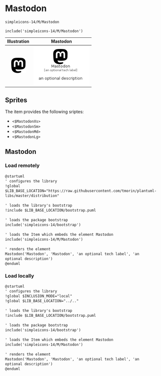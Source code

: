 # Mastodon


```text
simpleicons-14/M/Mastodon
```

```text
include('simpleicons-14/M/Mastodon')
```



| Illustration | Mastodon |
| :---: | :---: |
| ![illustration for Illustration](../../simpleicons-14/M/Mastodon.png) | ![illustration for Mastodon](../../simpleicons-14/M/Mastodon.Local.png) |



## Sprites
The item provides the following sriptes:

- `<$MastodonXs>`
- `<$MastodonSm>`
- `<$MastodonMd>`
- `<$MastodonLg>`





## Mastodon

### Load remotely
```plantuml
@startuml
' configures the library
!global $LIB_BASE_LOCATION="https://raw.githubusercontent.com/tmorin/plantuml-libs/master/distribution"

' loads the library's bootstrap
!include $LIB_BASE_LOCATION/bootstrap.puml

' loads the package bootstrap
include('simpleicons-14/bootstrap')

' loads the Item which embeds the element Mastodon
include('simpleicons-14/M/Mastodon')

' renders the element
Mastodon('Mastodon', 'Mastodon', 'an optional tech label', 'an optional description')
@enduml
```

### Load locally
```plantuml
@startuml
' configures the library
!global $INCLUSION_MODE="local"
!global $LIB_BASE_LOCATION="../.."

' loads the library's bootstrap
!include $LIB_BASE_LOCATION/bootstrap.puml

' loads the package bootstrap
include('simpleicons-14/bootstrap')

' loads the Item which embeds the element Mastodon
include('simpleicons-14/M/Mastodon')

' renders the element
Mastodon('Mastodon', 'Mastodon', 'an optional tech label', 'an optional description')
@enduml
```

